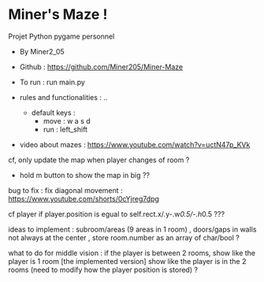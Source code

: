 
# Miner's Maze !
Projet Python pygame personnel
- By Miner2_05

- Github : https://github.com/Miner205/Miner-Maze

- To run : run main.py

- rules and functionalities : ..
  - default keys :
    - move : w a s d
    - run : left_shift

- video about mazes : https://www.youtube.com/watch?v=uctN47p_KVk



cf, only update the map when player changes of room ?

+ hold m button to show the map in big ??

bug to fix : fix diagonal movement : https://www.youtube.com/shorts/0cYjreg7dpg


cf player if player.position is egual to self.rect.x/.y-.w*0.5/-.h*0.5 ???

ideas to implement : subroom/areas (9 areas in 1 room) , doors/gaps in walls not always at the center , 
store room.number as an array of char/bool ?




what to do for middle vision : if the player is between 2 rooms,
show like the player is 1 room [the implemented version]
show like the player is in the 2 rooms (need to modify how the player position is stored)
?